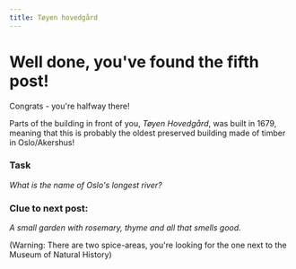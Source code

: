 ```yaml
---
title: Tøyen hovedgård
---
```


#  Well done, you've found the fifth post!

Congrats - you're halfway there!

Parts of the building in front of you, _Tøyen Hovedgård_, was built in 1679, meaning that this is probably the oldest preserved building made of timber in Oslo/Akershus!

### Task

_What is the name of Oslo's longest river?_

### Clue to next post:

_A small garden with rosemary, thyme and all that smells good._

(Warning: There are two spice-areas, you're looking for the one next to the Museum of Natural History)
